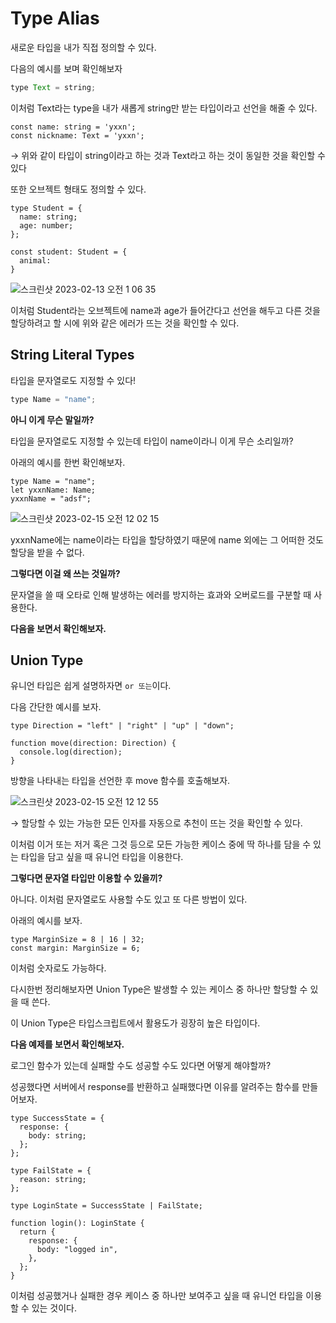 # Type Alias

새로운 타입을 내가 직접 정의할 수 있다.

다음의 예시를 보며 확인해보자

```jsx
type Text = string;
```

이처럼 Text라는 type을 내가 새롭게 string만 받는 타입이라고 선언을 해줄 수 있다.

```
const name: string = 'yxxn';
const nickname: Text = 'yxxn';
```

→ 위와 같이 타입이 string이라고 하는 것과 Text라고 하는 것이 동일한 것을 확인할 수 있다

또한 오브젝트 형태도 정의할 수 있다.

```
type Student = {
  name: string;
  age: number;
};
```

```tsx
const student: Student = {
  animal:
}
```

![스크린샷 2023-02-13 오전 1 06 35](https://user-images.githubusercontent.com/50559373/218813889-cc5ea8d1-e107-4ba8-9b24-6b913117cb21.png)

이처럼 Student라는 오브젝트에 name과 age가 들어간다고 선언을 해두고 다른 것을 할당하려고 할 시에 위와 같은 에러가 뜨는 것을 확인할 수 있다.

## String Literal Types

타입을 문자열로도 지정할 수 있다!

```jsx
type Name = "name";
```

**아니 이게 무슨 말일까?**

타입을 문자열로도 지정할 수 있는데 타입이 name이라니 이게 무슨 소리일까?

아래의 예시를 한번 확인해보자.

```
type Name = "name";
let yxxnName: Name;
yxxnName = "adsf";
```


![스크린샷 2023-02-15 오전 12 02 15](https://user-images.githubusercontent.com/50559373/218813993-dc4fadcd-ef3b-4fbc-8f1d-70b8e3da08c7.png)

yxxnName에는 name이라는 타입을 할당하였기 때문에 name 외에는 그 어떠한 것도 할당을 받을 수 없다.

**그렇다면 이걸 왜 쓰는 것일까?**

문자열을 쓸 때 오타로 인해 발생하는 에러를 방지하는 효과와 오버로드를 구분할 때 사용한다.

**다음을 보면서 확인해보자.**

## Union Type

유니언 타입은 쉽게 설명하자면 `or 또는`이다.

다음 간단한 예시를 보자.

```tsx
type Direction = "left" | "right" | "up" | "down";

function move(direction: Direction) {
  console.log(direction);
}
```

방향을 나타내는 타입을 선언한 후 move 함수를 호출해보자.

![스크린샷 2023-02-15 오전 12 12 55](https://user-images.githubusercontent.com/50559373/218814070-759db6b7-511e-4f95-9759-8a3851678627.png)


→ 할당할 수 있는 가능한 모든 인자를 자동으로 추천이 뜨는 것을 확인할 수 있다.

이처럼 이거 또는 저거 혹은 그것 등으로 모든 가능한 케이스 중에 딱 하나를 담을 수 있는 타입을 담고 싶을 때 유니언 타입을 이용한다.

**그렇다면 문자열 타입만 이용할 수 있을끼?**

아니다. 이처럼 문자열로도 사용할 수도 있고 또 다른 방법이 있다.

아래의 예시를 보자.

```tsx
type MarginSize = 8 | 16 | 32;
const margin: MarginSize = 6;
```

이처럼 숫자로도 가능하다.

다시한번 정리해보자면 Union Type은 발생할 수 있는 케이스 중 하나만 할당할 수 있을 때 쓴다.

이 Union Type은 타입스크립트에서 활용도가 굉장히 높은 타입이다.

**다음 예제를 보면서 확인해보자.**

로그인 함수가 있는데 실패할 수도 성공할 수도 있다면 어떻게 해야할까?

성공했다면 서버에서 response를 반환하고 실패했다면 이유를 알려주는 함수를 만들어보자.

```tsx
type SuccessState = {
  response: {
    body: string;
  };
};

type FailState = {
  reason: string;
};

type LoginState = SuccessState | FailState;

function login(): LoginState {
  return {
    response: {
      body: "logged in",
    },
  };
}
```

이처럼 성공했거나 실패한 경우 케이스 중 하나만 보여주고 싶을 때 유니언 타입을 이용할 수 있는 것이다.
